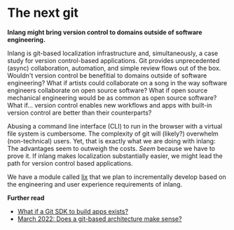 # The next git

**Inlang might bring version control to domains outside of software engineering.**

<display-figure src="https://cdn.jsdelivr.net/gh/opral/monorepo/inlang/documentation/sdk/assets/what-if-1000-artists.jpeg" alt="What if 1000s of artists are able to create a song together?" caption="What if 1000s of artists are able to create a song together?"
    caption="A slide from one of the first presentations about inlang being built on git, and the possibilities version control might open. The image has been taken from the iconic iPod campaign."></display-figure>

Inlang is git-based localization infrastructure and, simultaneously, a case study for version control-based applications. Git provides unprecedented (async) collaboration, automation, and simple review flows out of the box. Wouldn't version control be benefitial to domains outside of software engineering? What if artists could collaborate on a song in the way software engineers collaborate on open source software? What if open source mechanical engineering would be as common as open source software? What if... version control enables new workflows and apps with built-in version control are better than their counterparts?

Abusing a command line interface (CLI) to run in the browser with a virtual file system is cumbersome. The complexity of git will (likely?) overwhelm (non-technical) users. Yet, that is exactly what we are doing with inlang: The advantages seem to outweigh the costs. _Seem_ because we have to prove it. If inlang makes localization substantially easier, we might lead the path for version control based applications.

We have a module called [lix](https://github.com/inlang/monorepo/tree/main/lix) that we plan to incrementally develop based on the engineering and user experience requirements of inlang.

**Further read**

- [What if a Git SDK to build apps exists?](/blog/git-as-sdk)
- [March 2022: Does a git-based architecture make sense?](/blog/notes-on-git-based-architecture)
